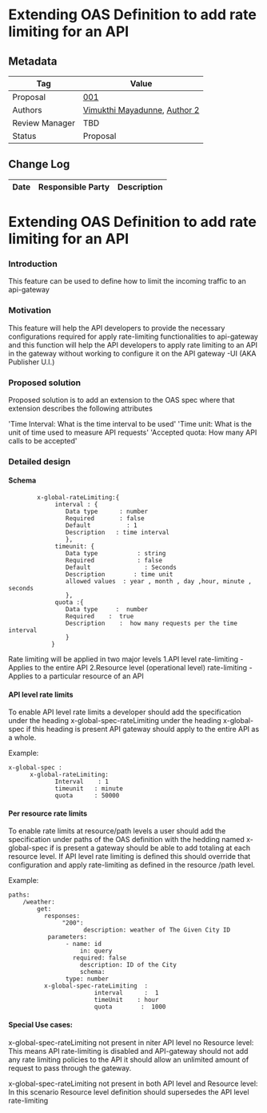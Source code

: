 # Extending OAS Definition to add rate limiting for an API


## Metadata

|Tag |Value |
|---- | ---------------- |
|Proposal |[001]()|
|Authors|[Vimukthi Mayadunne](https://github.com/VimukthiMayadunne), [Author 2](https://github.com/{author2})|
|Review Manager |TBD |
|Status |Proposal|


## Change Log

|Date |Responsible Party |Description |
|---- | ---------------- | ---------- |


# Extending OAS Definition to add rate limiting for an API

###  Introduction

This  feature can be used to define how to limit the  incoming traffic to an api-gateway 

###  Motivation

This feature will help the API developers to provide the necessary configurations required for apply rate-limiting functionalities to api-gateway and this function will help the API developers to apply rate limiting to  an API in the gateway without working to configure it on the API gateway -UI (AKA Publisher U.I.)

###  Proposed solution

Proposed solution is to add an extension to the OAS spec where that extension describes the following attributes 

'Time Interval: What is the time interval to be used'
'Time unit: What is the unit of time used to measure API requests'
'Accepted quota: How many API calls to be accepted'  


###  Detailed design

####   Schema
```
        x-global-rateLimiting:{
             interval : { 
                Data type      : number 
                Required       : false
                Default          : 1
                Description   : time interval
                }, 
             timeunit: {
                Data type           : string    
                Required            : false
                Default               : Seconds
                Description        : time unit  
                allowed values  : year , month , day ,hour, minute , seconds
                },
             quota :{ 
                Data type     :  number 
                Required    :  true
                Description    :  how many requests per the time interval 
                }
            }

```

Rate limiting will be applied in two major levels
  1.API level rate-limiting - Applies to the entire API 
  2.Resource level (operational level) rate-limiting  - Applies to a particular resource of an API

#### API level rate limits
To enable API level rate limits a developer should add the specification under the heading x-global-spec-rateLimiting under the heading x-global-spec if this heading is present API gateway should apply to the entire API as a whole. 

Example:
```
x-global-spec :
      x-global-rateLimiting:
             Interval    : 1
             timeunit   : minute
             quota      : 50000
```

#### Per resource rate limits

To enable rate limits at resource/path levels a user should add the specification under paths of the  OAS definition with the hedding named x-global-spec if  is present a gateway should be able to add totaling at each resource level.
If API level rate limiting is defined this should override that configuration and apply rate-limiting as defined in the resource /path level. 

Example:
```
paths:
    /weather:
        get:
          responses:
               "200":
                     description: weather of The Given City ID
           parameters:
                - name: id
                    in: query
                  required: false
                    description: ID of the City
                    schema:
                type: number
          x-global-spec-rateLimiting  :
                        interval      :  1
                        timeUnit    : hour
                        quota        :  1000
```

#### Special Use cases:

  x-global-spec-rateLimiting  not present in niter API level no Resource level:
        This means API rate-limiting  is disabled and  API-gateway should not add any rate limiting policies to the API it should allow an unlimited amount of request to pass through the gateway.

  x-global-spec-rateLimiting  not present in both  API level and Resource level:
        In this scenario Resource level definition should supersedes the  API level rate-limiting 
